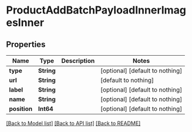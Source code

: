 # ProductAddBatchPayloadInnerImagesInner


## Properties
Name | Type | Description | Notes
------------ | ------------- | ------------- | -------------
**type** | **String** |  | [optional] [default to nothing]
**url** | **String** |  | [default to nothing]
**label** | **String** |  | [optional] [default to nothing]
**name** | **String** |  | [optional] [default to nothing]
**position** | **Int64** |  | [optional] [default to nothing]


[[Back to Model list]](../README.md#models) [[Back to API list]](../README.md#api-endpoints) [[Back to README]](../README.md)



